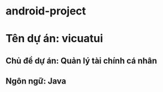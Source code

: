 # android-project
# Tên dự án: vicuatui
## Chủ đề dự án: Quản lý tài chính cá nhân
## Ngôn ngữ: Java